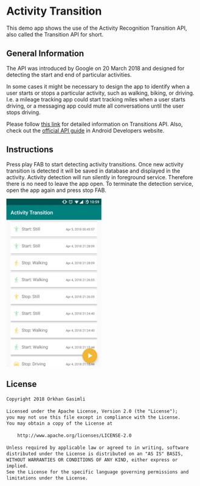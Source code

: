 # Activity Transition

This demo app shows the use of the Activity Recognition Transition API, also called the Transition API for short.

## General Information

The API was introduced by Google on 20 March 2018 and designed for detecting the start and end of particular activities.

In some cases it might be necessary to design the app to identify when a user starts or stops a particular activity, such as walking, biking, or driving. I.e. a mileage tracking app could start tracking miles when a user starts driving, or a messaging app could mute all conversations until the user stops driving.

Please follow [this link](https://android-developers.googleblog.com/2018/03/activity-recognitions-new-transition.html) for detailed information on Transitions API. Also, check out the [official API guide](https://developer.android.com/guide/topics/location/transitions.html) in Android Developers website.

## Instructions

Press play FAB to start detecting activity transitions. Once new activity transition is detected it will be saved in database and displayed in the activity. Activity detection will run silently in foreground service. Therefore there is no need to leave the app open. To terminate the detection service, open the app again and press stop FAB.

<img src="./screenshot/main_screen.PNG" width="250">

## License

    Copyright 2018 Orkhan Gasimli

    Licensed under the Apache License, Version 2.0 (the "License");
    you may not use this file except in compliance with the License.
    You may obtain a copy of the License at

        http://www.apache.org/licenses/LICENSE-2.0

    Unless required by applicable law or agreed to in writing, software
    distributed under the License is distributed on an "AS IS" BASIS,
    WITHOUT WARRANTIES OR CONDITIONS OF ANY KIND, either express or implied.
    See the License for the specific language governing permissions and
    limitations under the License.
